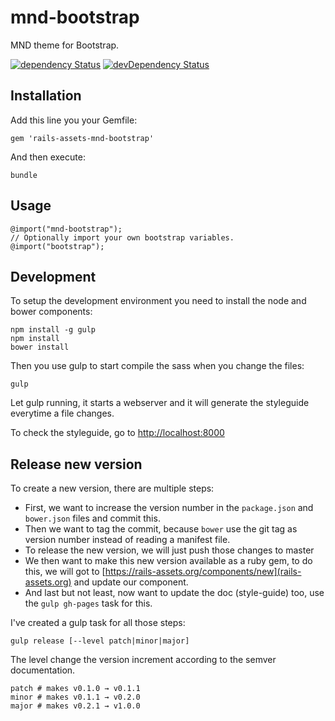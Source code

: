 # mnd-bootstrap

MND theme for Bootstrap.

[![dependency Status](https://david-dm.org/mynewsdesk/mnd-bootstrap.svg)](https://david-dm.org/mynewsdesk/mnd-bootstrap)
[![devDependency Status](https://david-dm.org/mynewsdesk/mnd-bootstrap/dev-status.svg)](https://david-dm.org/mynewsdesk/mnd-bootstrap#info=devDependencies)

## Installation

Add this line you your Gemfile:
```
gem 'rails-assets-mnd-bootstrap'
```

And then execute:
```
bundle
```

## Usage

```
@import("mnd-bootstrap");
// Optionally import your own bootstrap variables.
@import("bootstrap");
```

## Development

To setup the development environment you need to install the node and bower
components:
```
npm install -g gulp
npm install
bower install
```

Then you use gulp to start compile the sass when you change the files:
```
gulp
```

Let gulp running, it starts a webserver and it will generate the styleguide everytime a file changes.

To check the styleguide, go to [http://localhost:8000](http://localhost:8000)


## Release new version

To create a new version, there are multiple steps:

* First, we want to increase the version number in the `package.json` and `bower.json` files and commit this.
* Then we want to tag the commit, because `bower` use the git tag as version number instead of reading a manifest file.
* To release the new version, we will just push those changes to master
* We then want to make this new version available as a ruby gem, to do this, we will got to [https://rails-assets.org/components/new](rails-assets.org) and update our component.
* And last but not least, now want to update the doc (style-guide) too, use the `gulp gh-pages` task for this.

I've created a gulp task for all those steps:

`gulp release [--level patch|minor|major]`

The level change the version increment according to the semver documentation.

```
patch # makes v0.1.0 → v0.1.1
minor # makes v0.1.1 → v0.2.0
major # makes v0.2.1 → v1.0.0
```
